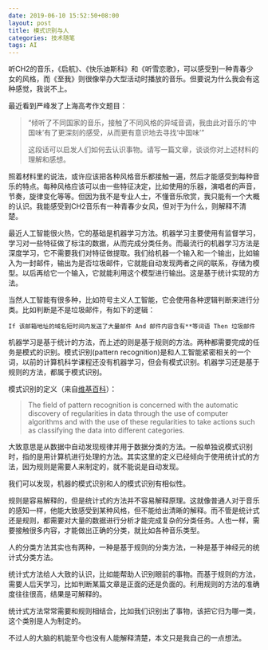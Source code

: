 ```yaml
---
date: 2019-06-10 15:52:50+08:00
layout: post
title: 模式识别与人
categories: 技术随笔
tags: AI
---
```


听CH2的音乐，《启航》、《快乐迪斯科》和《听雪恋歌》，可以感受到一种青春少女的风格，而《至我》则很像举办大型活动时播放的音乐。但要说为什么我会有这种感觉，我说不上。

最近看到严峰发了上海高考作文题目：

>“倾听了不同国家的音乐，接触了不同风格的异域音调，我由此对音乐的‘中国味’有了更深刻的感受，从而更有意识地去寻找‘中国味’”
>
>这段话可以启发人们如何去认识事物。请写一篇文章，谈谈你对上述材料的理解和感想。

照着材料里的说法，或许应该把各种风格音乐都接触一遍，然后才能感受到每种音乐的特点。每种风格应该可以由一些特征决定，比如使用的乐器，演唱者的声音，节奏，旋律变化等等。但因为我不是专业人士，不懂音乐欣赏，我只能有一个大概的认识。我能感受到CH2音乐有一种青春少女风，但对于为什么，则解释不清楚。

最近人工智能很火热，它的基础是机器学习方法。机器学习主要使用有监督学习，学习对一些特征做了标注的数据，从而完成分类任务。而最流行的机器学习方法是深度学习，它不需要我们对特征做提取。我们给机器一个输入和一个输出，比如输入为一封邮件，输出为是否垃圾邮件，它就能自动发现两者之间的联系，存储为模型。以后再给它一个输入，它就能利用这个模型进行输出。这是基于统计实现的方法。

当然人工智能有很多种，比如符号主义人工智能，它会使用各种逻辑判断来进行分类。比如判断是不是垃圾邮件，有如下的逻辑：

```
If 该邮箱地址的域名短时间内发送了大量邮件 And 邮件内容含有**等词语 Then 垃圾邮件
```

机器学习是基于统计的方法，而上述的则是基于规则的方法。两种都需要完成的任务是模式的识别。模式识别(pattern recognition)是和人工智能紧密相关的一个词，以前的计算机科学课程还没有机器学习，但会有模式识别。机器学习还是基于规则的方法，都属于模式识别。

模式识别的定义（来自[维基百科](https://en.wikipedia.org/wiki/Pattern_recognition)）：

> The field of pattern recognition is concerned with the automatic discovery of regularities in data through the use of computer algorithms and with the use of these regularities to take actions such as classifying the data into different categories.

大致意思是从数据中自动发现规律并用于数据分类的方法。一般单独说模式识别时，指的是用计算机进行处理的方法。其实这里的定义已经倾向于使用统计式的方法，因为规则是需要人来制定的，就不能说是自动发现。

我们可以发现，机器的模式识别和人的模式识别有相似性。

规则是容易解释的，但是统计式的方法并不容易解释原理。这就像普通人对于音乐的感知一样，他能大致感受到某种风格，但不能给出清晰的解释。而不管是统计式还是规则，都需要对大量的数据进行分析才能完成复杂的分类任务。人也一样，需要接触很多内容，才能做出正确的分类，就比如各种音乐类型。

人的分类方法其实也有两种，一种是基于规则的分类方法，一种是基于神经元的统计式分类方法。

统计式方法给人大致的认识，比如能帮助人识别眼前的事物。而基于规则的方法，需要人后天学习，比如判断某篇文章是正面的还是负面的。利用规则的方法的准确度往往很高，结果是可解释的。

统计式方法常常需要和规则相结合，比如我们识别出了事物，该把它归为哪一类，这个类别是人为制定的。

不过人的大脑的机能至今也没有人能解释清楚，本文只是我自己的一点想法。








